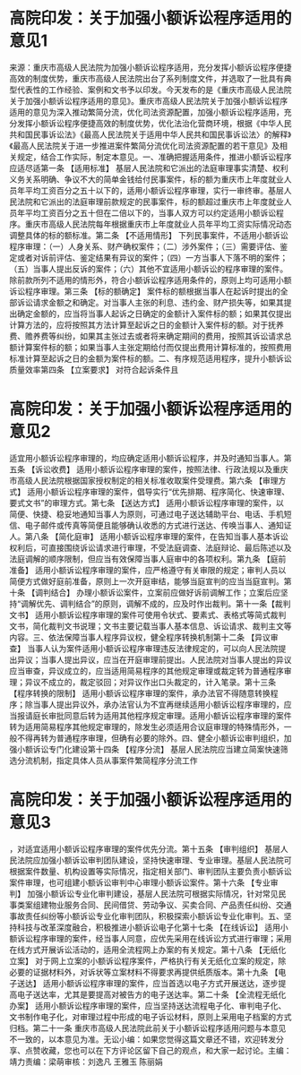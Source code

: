 # 高院印发：关于加强小额诉讼程序适用的意见1

来源：重庆市高级人民法院为加强小额诉讼程序适用，充分发挥小额诉讼程序便捷高效的制度优势，重庆市高级人民法院出台了系列制度文件，并选取了一批具有典型代表性的工作经验、案例和文书予以印发。今天发布的是《重庆市高级人民法院关于加强小额诉讼程序适用的意见》。重庆市高级人民法院关于加强小额诉讼程序适用的意见为深入推动繁简分流，优化司法资源配置，加强小额诉讼程序适用，充分发挥小额诉讼程序便捷高效的制度优势，优化法治化营商环境，根据《中华人民共和国民事诉讼法》《最高人民法院关于适用中华人民共和国民事诉讼法〉的解释》《最高人民法院关于进一步推进案件繁简分流优化司法资源配置的若干意见》及相关规定，结合工作实际，制定本意见。一、准确把握适用条件，推进小额诉讼程序应适尽适第一条 【适用标准】  基层人民法院和它派出的法庭审理事实清楚、权利义务关系明确、争议不大的简单金钱给付民事案件，标的额为重庆市上年度就业人员年平均工资百分之五十以下的，适用小额诉讼程序审理，实行一审终审。基层人民法院和它派出的法庭审理前款规定的民事案件，标的额超过重庆市上年度就业人员年平均工资百分之五十但在二倍以下的，当事人双方可以约定适用小额诉讼程序。重庆市高级人民法院每年根据重庆市上年度就业人员年平均工资实际情况动态调整具体的标的额标准。第二条 【不适用情形】 下列民事案件，不适用小额诉讼程序审理：（一）人身关系、财产确权案件；（二）涉外案件；（三）需要评估、鉴定或者对诉前评估、鉴定结果有异议的案件；（四）一方当事人下落不明的案件；（五）当事人提出反诉的案件；（六）其他不宜适用小额诉讼的程序审理的案件。除前款所列不适用的情形外，符合小额诉讼程序适用条件的，原则上均可适用小额诉讼程序审理。第三条 【标的额确定】 案件标的额根据当事人在起诉时提出的全部诉讼请求金额之和确定。对当事人主张的利息、违约金、财产损失等，如果其提出确定金额的，应当将当事人起诉之日确定的金额计入案件标的额；如果其仅提出计算方法的，应将按照其方法计算至起诉之日的金额计入案件标的额。对于抚养费、赡养费等纠纷，如果其主张过去或者将来确定期间的费用，按照其诉讼请求总额计算案件标的额；如果当事人主张定期给付而仅提出费用计算标准的，按照费用标准计算至起诉之日的金额为案件标的额。二、有序规范适用程序，提升小额诉讼质量效率第四条 【立案要求】 对符合起诉条件且

# 高院印发：关于加强小额诉讼程序适用的意见2

适宜用小额诉讼程序审理的，均应确定适用小额诉讼程序，并及时通知当事人。第五条 【诉讼收费】 适用小额诉讼程序审理的案件，按照法律、行政法规以及重庆市高级人民法院根据国家授权制定的相关标准收取案件受理费。第六条 【审理方式】 适用小额诉讼程序审理的案件，倡导实行“优先排期、程序简化、快速审理、要式文书”的审理方式。第七条 【送达方式】 适用小额诉讼程序审理的案件，以简便、快捷、稳妥地通知当事人为原则，可通过电子送达辅助平台、电话、手机短信、电子邮件或传真等简便且能够确认收悉的方式进行送达、传唤当事人、通知证人。第八条 【简化庭审】 适用小额诉讼程序审理的案件，在告知当事人基本诉讼权利后，可直接围绕诉讼请求进行审理，不受法庭调查、法庭辩论、最后陈述以及法庭调解的顺序限制，但应当有效保障当事人庭审中的各项权利。第九条 【庭前准备】 适用小额诉讼程序审理的案件，应严格遵守有关审限的规定；审判人员以简便方式做好庭前准备，原则上一次开庭审结，能够当庭宣判的应当当庭宣判。第十条 【调判结合】 办理小额诉讼案件，立案前应做好诉前调解工作；立案后应坚持“调解优先、调判结合”的原则，调解不成的，应及时作出裁判。第十一条【裁判文书】 适用小额诉讼程序审理的案件可使用令状式、要素式、表格式等简式裁判文书，简化裁判文书说理；文书主要记载当事人基本信息、诉讼请求、裁判主文等内容。三、依法保障当事人程序异议权，健全程序转换机制第十二条 【异议审查】 当事人认为案件适用小额诉讼程序审理违反法律规定的，可以向人民法院提出异议；当事人提出异议，应当在开庭审理前提出。人民法院对当事人提出的异议应当审查，异议成立的，应当适用简易程序的其他规定审理或裁定转为普通程序审理；异议不成立的，裁定驳回；对异议作出口头裁定的，计入笔录。第十三条 【程序转换的限制】 适用小额诉讼程序审理的案件，承办法官不得随意转换程序；除当事人提出异议外，承办法官认为不宜再继续适用小额诉讼程序审理的，应当报请庭长审批同意后转为适用其他程序规定审理。适用小额诉讼程序审理的案件转为适用简易程序其他规定审理的，除发生必须适用合议庭审理的特殊情形外，一般不得再转为普通程序审理，但确有必要的除外。四、健全小额诉讼审判组织，加强小额诉讼专门化建设第十四条 【程序分流】 基层人民法院应当建立简案快速筛选分流机制，指定具体人员从事案件繁简程序分流工作

# 高院印发：关于加强小额诉讼程序适用的意见3

，对适宜适用小额诉讼程序审理的案件优先分流。第十五条 【审判组织】 基层人民法院应加强小额诉讼审判团队建设，坚持快速审理、专业审理。基层人民法院可根据案件数量、机构设置等实际情况，指定相关部门、审判团队主要负责小额诉讼案件审理，也可组建小额诉讼审判中心审理小额诉讼案件。第十六条  【专业审判】 加强小额诉讼专业化审判建设，基层人民法院可根据实际情况，针对常见民事类案组建物业服务合同、民间借贷、劳动争议、买卖合同、产品责任纠纷、交通事故责任纠纷等小额诉讼专业化审判团队，积极探索小额诉讼专业化审判。五、坚持科技与改革深度融合，积极推进小额诉讼电子化第十七条  【在线诉讼】 适用小额诉讼程序审理的案件，经当事人同意，应优先采用在线诉讼方式进行审理；采用在线方式开展诉讼活动的，适用全流程网上办案的有关规定。第十八条  【无纸化立案】 对于网上立案的小额诉讼程序案件，严格执行有关无纸化立案的规定，除必要的证据材料外，对诉状等立案材料不得要求再提供纸质版本。第十九条  【电子送达】 适用小额诉讼程序审理的案件，应当首选以电子方式开展送达，逐步提高电子送达率，尤其是要提高对被告方的电子送达率。第二十条  【全流程无纸化办案】 适用小额诉讼程序审理的案件，应当坚持送达流程电子化、审判电子化、文书制作电子化，对审理过程中形成的电子诉讼材料，原则上采用电子档案的方式归档。第二十一条  重庆市高级人民法院此前关于小额诉讼程序适用问题与本意见不一致的，以本意见为准。无讼小编：如果您觉得这篇文章还不错，欢迎转发分享、点赞收藏，您也可以在下方评论区留下自己的观点，和大家一起讨论。主编：靖力责编：梁萌审核：刘逸凡 王雅玉 陈丽娟

